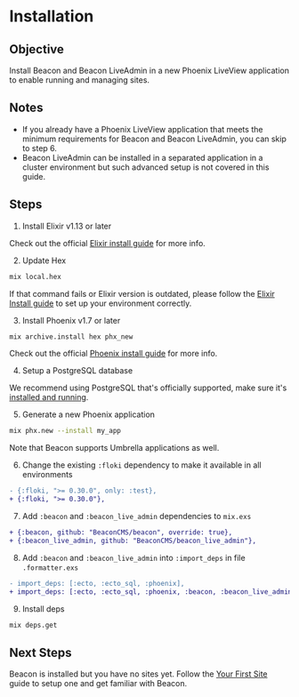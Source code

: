 # Installation

## Objective

Install Beacon and Beacon LiveAdmin in a new Phoenix LiveView application to enable running and managing sites.

## Notes

- If you already have a Phoenix LiveView application that meets the minimum requirements for Beacon and Beacon LiveAdmin, you can skip to step 6.
- Beacon LiveAdmin can be installed in a separated application in a cluster environment but such advanced setup is not covered in this guide.

## Steps

1. Install Elixir v1.13 or later

Check out the official [Elixir install guide](https://elixir-lang.org/install.html) for more info.

2. Update Hex

  ```sh
  mix local.hex
  ```

If that command fails or Elixir version is outdated, please follow the [Elixir Install guide](https://elixir-lang.org/install.html) to set up your environment correctly.

3. Install Phoenix v1.7 or later

  ```sh
  mix archive.install hex phx_new
  ```

Check out the official [Phoenix install guide](https://hexdocs.pm/phoenix/installation.html) for more info.

4. Setup a PostgreSQL database

We recommend using PostgreSQL that's officially supported, make sure it's [installed and running](https://wiki.postgresql.org/wiki/Detailed_installation_guides).

5. Generate a new Phoenix application

  ```sh
  mix phx.new --install my_app
  ```

Note that Beacon supports Umbrella applications as well.

6. Change the existing `:floki` dependency to make it available in all environments

  ```diff
  - {:floki, ">= 0.30.0", only: :test},
  + {:floki, ">= 0.30.0"},
  ```

7. Add `:beacon` and `:beacon_live_admin` dependencies to `mix.exs`

  ```diff
  + {:beacon, github: "BeaconCMS/beacon", override: true},
  + {:beacon_live_admin, github: "BeaconCMS/beacon_live_admin"},
  ```

8. Add `:beacon` and `:beacon_live_admin` into `:import_deps` in file `.formatter.exs`

  ```diff
  - import_deps: [:ecto, :ecto_sql, :phoenix],
  + import_deps: [:ecto, :ecto_sql, :phoenix, :beacon, :beacon_live_admin],
  ```

9. Install deps

  ```sh
  mix deps.get
  ```

## Next Steps

Beacon is installed but you have no sites yet. Follow the [Your First Site](your-first-site.md) guide to setup one and get familiar with Beacon.
